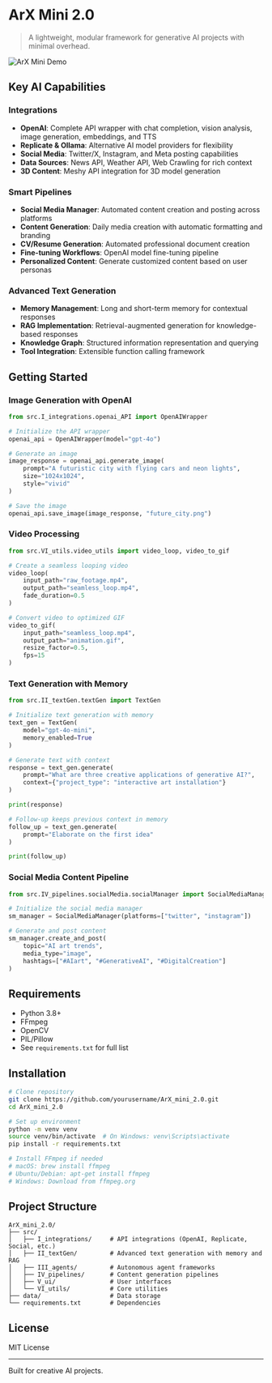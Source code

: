 # ArX Mini 2.0

> A lightweight, modular framework for generative AI projects with minimal overhead.

![ArX Mini Demo](assets/media/test_output.gif)

## Key AI Capabilities

### Integrations
- **OpenAI**: Complete API wrapper with chat completion, vision analysis, image generation, embeddings, and TTS
- **Replicate & Ollama**: Alternative AI model providers for flexibility
- **Social Media**: Twitter/X, Instagram, and Meta posting capabilities
- **Data Sources**: News API, Weather API, Web Crawling for rich context
- **3D Content**: Meshy API integration for 3D model generation

### Smart Pipelines
- **Social Media Manager**: Automated content creation and posting across platforms
- **Content Generation**: Daily media creation with automatic formatting and branding
- **CV/Resume Generation**: Automated professional document creation
- **Fine-tuning Workflows**: OpenAI model fine-tuning pipeline
- **Personalized Content**: Generate customized content based on user personas

### Advanced Text Generation
- **Memory Management**: Long and short-term memory for contextual responses
- **RAG Implementation**: Retrieval-augmented generation for knowledge-based responses
- **Knowledge Graph**: Structured information representation and querying
- **Tool Integration**: Extensible function calling framework

## Getting Started

### Image Generation with OpenAI

```python
from src.I_integrations.openai_API import OpenAIWrapper

# Initialize the API wrapper
openai_api = OpenAIWrapper(model="gpt-4o")

# Generate an image
image_response = openai_api.generate_image(
    prompt="A futuristic city with flying cars and neon lights",
    size="1024x1024",
    style="vivid"
)

# Save the image
openai_api.save_image(image_response, "future_city.png")
```

### Video Processing

```python
from src.VI_utils.video_utils import video_loop, video_to_gif

# Create a seamless looping video
video_loop(
    input_path="raw_footage.mp4",
    output_path="seamless_loop.mp4",
    fade_duration=0.5
)

# Convert video to optimized GIF
video_to_gif(
    input_path="seamless_loop.mp4",
    output_path="animation.gif",
    resize_factor=0.5,
    fps=15
)
```

### Text Generation with Memory

```python
from src.II_textGen.textGen import TextGen

# Initialize text generation with memory
text_gen = TextGen(
    model="gpt-4o-mini",
    memory_enabled=True
)

# Generate text with context
response = text_gen.generate(
    prompt="What are three creative applications of generative AI?",
    context={"project_type": "interactive art installation"}
)

print(response)

# Follow-up keeps previous context in memory
follow_up = text_gen.generate(
    prompt="Elaborate on the first idea"
)

print(follow_up)
```

### Social Media Content Pipeline

```python
from src.IV_pipelines.socialMedia.socialManager import SocialMediaManager

# Initialize the social media manager
sm_manager = SocialMediaManager(platforms=["twitter", "instagram"])

# Generate and post content
sm_manager.create_and_post(
    topic="AI art trends",
    media_type="image",
    hashtags=["#AIart", "#GenerativeAI", "#DigitalCreation"]
)
```

## Requirements

- Python 3.8+
- FFmpeg
- OpenCV
- PIL/Pillow
- See `requirements.txt` for full list

## Installation

```bash
# Clone repository
git clone https://github.com/yourusername/ArX_mini_2.0.git
cd ArX_mini_2.0

# Set up environment
python -m venv venv
source venv/bin/activate  # On Windows: venv\Scripts\activate
pip install -r requirements.txt

# Install FFmpeg if needed
# macOS: brew install ffmpeg
# Ubuntu/Debian: apt-get install ffmpeg
# Windows: Download from ffmpeg.org
```

## Project Structure

```
ArX_mini_2.0/
├── src/
│   ├── I_integrations/     # API integrations (OpenAI, Replicate, Social, etc.)
│   ├── II_textGen/         # Advanced text generation with memory and RAG
│   ├── III_agents/         # Autonomous agent frameworks
│   ├── IV_pipelines/       # Content generation pipelines
│   ├── V_ui/               # User interfaces
│   └── VI_utils/           # Core utilities
├── data/                   # Data storage
└── requirements.txt        # Dependencies
```

## License

MIT License

---

Built for creative AI projects. 